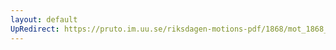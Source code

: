 ```yaml
---
layout: default
UpRedirect: https://pruto.im.uu.se/riksdagen-motions-pdf/1868/mot_1868__ak__44/mot_1868__ak__44-001.pdf
---
```


